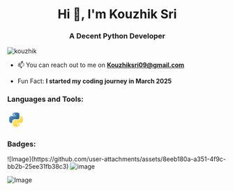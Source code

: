 <h1 align="center">Hi 👋, I'm Kouzhik Sri</h1>
<h3 align="center">A Decent Python Developer</h3>

<p align="left"> <img src="https://komarev.com/ghpvc/?username=kouzhik&label=Profile%20views&color=0e75b6&style=flat" alt="kouzhik" /> </p>

- 📫 You can reach out to me on **Kouzhiksri09@gmail.com**

- Fun Fact: **I started my coding journey in March 2025**


<h3 align="left">Languages and Tools:</h3>
<p align="left"> <a href="https://www.python.org" target="_blank" rel="noreferrer"> <img src="https://raw.githubusercontent.com/devicons/devicon/master/icons/python/python-original.svg" alt="python" width="40" height="40"/> </a> </p>

<h3 align="left">Badges:</h3>                                                       ![Image](https://github.com/user-attachments/assets/8eeb180a-a351-4f9c-bb2b-25ee31fb38c3)
<img width="80" height="80" alt="image" src="https://github.com/user-attachments/assets/997f59ed-5404-44cd-9edb-1f69a6c6fdcc" />




![Image](https://github.com/user-attachments/assets/61f14dfa-5341-4e76-ae51-813f1a82a3e3)
                                                                                
                                                                                
